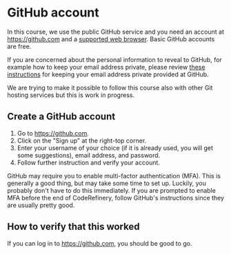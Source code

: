 # GitHub account

In this course, we use the public GitHub service and you need an
account at <https://github.com> and a [supported web
browser](https://help.github.com/articles/supported-browsers/). Basic GitHub
accounts are free.

If you are concerned about the personal information to reveal to GitHub, for
example how to keep your email address private, please review [these
instructions](https://help.github.com/articles/keeping-your-email-address-private/)
for keeping your email address private provided at GitHub.

We are trying to make it possible to follow this course also with other Git
hosting services but this is work in progress.


## Create a GitHub account

1. Go to <https://github.com>.
2. Click on the "Sign up" at the right-top corner.
3. Enter your username of your choice (if it is already used, you will get some suggestions), email address, and password.
4. Follow further instruction and verify your account.

GitHub may require you to enable multi-factor authentication
(MFA). This is generally a good thing, but may take some time to set
up. Luckily, you probably don't have to do this immediately. If you
are prompted to enable MFA before the end of CodeRefinery, follow
GitHub's instructions since they are usually pretty good.


## How to verify that this worked

If you can log in to <https://github.com>, you should be good to go.
